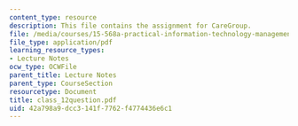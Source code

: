 ```yaml
---
content_type: resource
description: This file contains the assignment for CareGroup.
file: /media/courses/15-568a-practical-information-technology-management-spring-2005/42a798a9dcc3141f7762f4774436e6c1_class_12question.pdf
file_type: application/pdf
learning_resource_types:
- Lecture Notes
ocw_type: OCWFile
parent_title: Lecture Notes
parent_type: CourseSection
resourcetype: Document
title: class_12question.pdf
uid: 42a798a9-dcc3-141f-7762-f4774436e6c1
---
```

